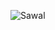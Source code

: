 ![Sawal](https://user-images.githubusercontent.com/102177298/198149110-42fcaab9-5df8-4860-b886-1b77461b3f37.png)
